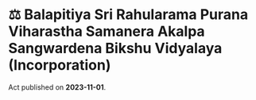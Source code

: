 # ⚖️  Balapitiya Sri Rahularama Purana Viharastha Samanera Akalpa Sangwardena Bikshu Vidyalaya (Incorporation)

Act published on **2023-11-01**.
